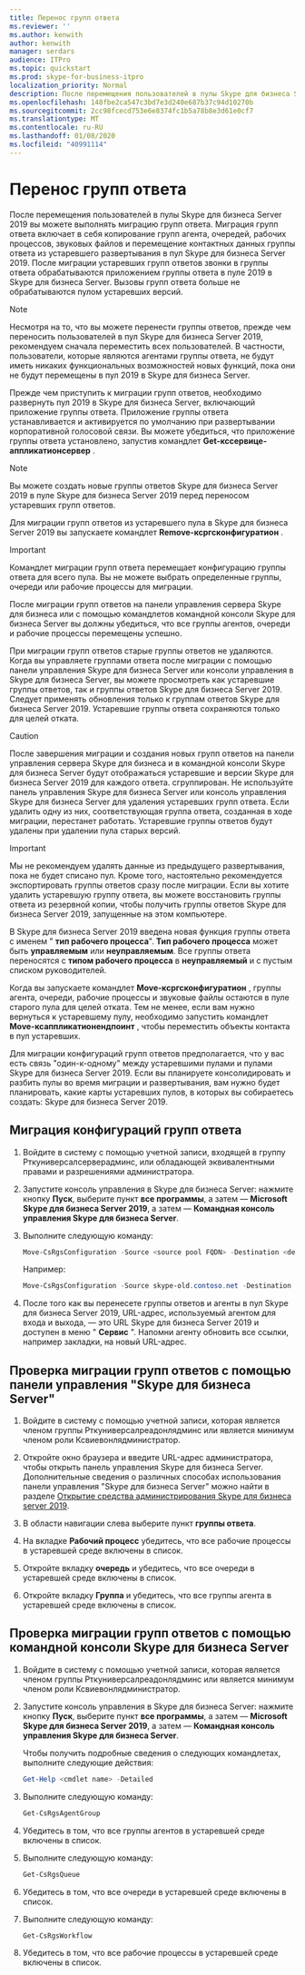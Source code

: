 ```yaml
---
title: Перенос групп ответа
ms.reviewer: ''
ms.author: kenwith
author: kenwith
manager: serdars
audience: ITPro
ms.topic: quickstart
ms.prod: skype-for-business-itpro
localization_priority: Normal
description: После перемещения пользователей в пулы Skype для бизнеса Server 2019 вы можете выполнять миграцию групп ответа. Миграция групп ответа включает в себя копирование групп агента, очередей, рабочих процессов, звуковых файлов и перемещение контактных данных группы ответа из устаревшего развертывания в пул Skype для бизнеса Server 2019. После миграции устаревших групп ответов звонки в группы ответа обрабатываются приложением группы ответа в пуле 2019 в Skype для бизнеса Server. Вызовы групп ответа больше не обрабатываются пулом устаревших версий.
ms.openlocfilehash: 148fbe2ca547c3bd7e3d240e687b37c94d10270b
ms.sourcegitcommit: 2cc98fcecd753e6e8374fc1b5a78b8e3d61e0cf7
ms.translationtype: MT
ms.contentlocale: ru-RU
ms.lasthandoff: 01/08/2020
ms.locfileid: "40991114"
---
```

# <a name="migrate-response-groups"></a>Перенос групп ответа

После перемещения пользователей в пулы Skype для бизнеса Server 2019 вы можете выполнять миграцию групп ответа. Миграция групп ответа включает в себя копирование групп агента, очередей, рабочих процессов, звуковых файлов и перемещение контактных данных группы ответа из устаревшего развертывания в пул Skype для бизнеса Server 2019. После миграции устаревших групп ответов звонки в группы ответа обрабатываются приложением группы ответа в пуле 2019 в Skype для бизнеса Server. Вызовы групп ответа больше не обрабатываются пулом устаревших версий.
  
> [!NOTE]
> Несмотря на то, что вы можете перенести группы ответов, прежде чем переносить пользователей в пул Skype для бизнеса Server 2019, рекомендуем сначала переместить всех пользователей. В частности, пользователи, которые являются агентами группы ответа, не будут иметь никаких функциональных возможностей новых функций, пока они не будут перемещены в пул 2019 в Skype для бизнеса Server. 
  
Прежде чем приступить к миграции групп ответов, необходимо развернуть пул 2019 в Skype для бизнеса Server, включающий приложение группы ответа. Приложение группы ответа устанавливается и активируется по умолчанию при развертывании корпоративной голосовой связи. Вы можете убедиться, что приложение группы ответа установлено, запустив командлет **Get-кссервице-аппликатионсервер** . 
  
> [!NOTE]
> Вы можете создать новые группы ответов Skype для бизнеса Server 2019 в пуле Skype для бизнеса Server 2019 перед переносом устаревших групп ответов. 
  
Для миграции групп ответов из устаревшего пула в Skype для бизнеса Server 2019 вы запускаете командлет **Remove-ксргсконфигуратион** . 
  
> [!IMPORTANT]
> Командлет миграции групп ответа перемещает конфигурацию группы ответа для всего пула. Вы не можете выбрать определенные группы, очереди или рабочие процессы для миграции. 
  
После миграции групп ответов на панели управления сервера Skype для бизнеса или с помощью командлетов командной консоли Skype для бизнеса Server вы должны убедиться, что все группы агентов, очереди и рабочие процессы перемещены успешно. 
  
При миграции групп ответов старые группы ответов не удаляются. Когда вы управляете группами ответа после миграции с помощью панели управления Skype для бизнеса Server или консоли управления в Skype для бизнеса Server, вы можете просмотреть как устаревшие группы ответов, так и группы ответов Skype для бизнеса Server 2019. Следует применять обновления только к группам ответов Skype для бизнеса Server 2019. Устаревшие группы ответа сохраняются только для целей отката. 
  
> [!CAUTION]
> После завершения миграции и создания новых групп ответов на панели управления сервера Skype для бизнеса и в командной консоли Skype для бизнеса Server будут отображаться устаревшие и версии Skype для бизнеса Server 2019 для каждого ответа. сгруппирован. Не используйте панель управления Skype для бизнеса Server или консоль управления Skype для бизнеса Server для удаления устаревших групп ответа. Если удалить одну из них, соответствующая группа ответа, созданная в ходе миграции, перестанет работать. Устаревшие группы ответов будут удалены при удалении пула старых версий. 
  
> [!IMPORTANT]
> Мы не рекомендуем удалять данные из предыдущего развертывания, пока не будет списано пул. Кроме того, настоятельно рекомендуется экспортировать группы ответов сразу после миграции. Если вы хотите удалить устаревшую группу ответа, вы можете восстановить группы ответа из резервной копии, чтобы получить группы ответов Skype для бизнеса Server 2019, запущенные на этом компьютере. 
  
В Skype для бизнеса Server 2019 введена новая функция группы ответа с именем " **тип рабочего процесса**". **Тип рабочего процесса** может быть **управляемым** или **неуправляемым**. Все группы ответа переносятся с **типом рабочего процесса** в **неуправляемый** и с пустым списком руководителей. 
  
Когда вы запускаете командлет **Move-ксргсконфигуратион** , группы агента, очереди, рабочие процессы и звуковые файлы остаются в пуле старого пула для целей отката. Тем не менее, если вам нужно вернуться к устаревшему пулу, необходимо запустить командлет **Move-ксаппликатионендпоинт** , чтобы переместить объекты контакта в пул устаревших. 
  
Для миграции конфигураций групп ответов предполагается, что у вас есть связь "один-к-одному" между устаревшими пулами и пулами Skype для бизнеса Server 2019. Если вы планируете консолидировать и разбить пулы во время миграции и развертывания, вам нужно будет планировать, какие карты устаревших пулов, в которых вы собираетесь создать: Skype для бизнеса Server 2019.
  
## <a name="to-migrate-response-group-configurations"></a>Миграция конфигураций групп ответа

1. Войдите в систему с помощью учетной записи, входящей в группу Рткуниверсалсерверадминс, или обладающей эквивалентными правами и разрешениями администратора.
    
2. Запустите консоль управления в Skype для бизнеса Server: нажмите кнопку **Пуск**, выберите пункт **все программы**, а затем — **Microsoft Skype для бизнеса Server 2019**, а затем — **Командная консоль управления Skype для бизнеса Server**.
    
3. Выполните следующую команду:
    
   ```PowerShell
   Move-CsRgsConfiguration -Source <source pool FQDN> -Destination <destination pool FQDN>
   ```

    Например:
    
   ```PowerShell
   Move-CsRgsConfiguration -Source skype-old.contoso.net -Destination skype-new.contoso.net
   ```

4. После того как вы перенесете группы ответов и агенты в пул Skype для бизнеса Server 2019, URL-адрес, используемый агентом для входа и выхода, — это URL Skype для бизнеса Server 2019 и доступен в меню " **Сервис** ". Напомни агенту обновить все ссылки, например закладки, на новый URL-адрес. 
    
## <a name="to-verify-response-group-migration-by-using-skype-for-business-server-control-panel"></a>Проверка миграции групп ответов с помощью панели управления "Skype для бизнеса Server"

1. Войдите в систему с помощью учетной записи, которая является членом группы Рткуниверсалреадонлядминс или является минимум членом роли Ксвиевонлядминистратор.
    
2. Откройте окно браузера и введите URL-адрес администратора, чтобы открыть панель управления Skype для бизнеса Server. Дополнительные сведения о различных способах использования панели управления "Skype для бизнеса Server" можно найти в разделе [Открытие средства администрирования Skype для бизнеса server 2019](https://technet.microsoft.com/en-us/library/gg195741(v=ocs.15).aspx). 
    <!-- The above link points to un-rebranded 2013 content we will need to discuss rebrand or bring forward -->
3. В области навигации слева выберите пункт **группы ответа**.
    
4. На вкладке **Рабочий процесс** убедитесь, что все рабочие процессы в устаревшей среде включены в список. 
    
5. Откройте вкладку **очередь** и убедитесь, что все очереди в устаревшей среде включены в список. 
    
6. Откройте вкладку **Группа** и убедитесь, что все группы агента в устаревшей среде включены в список. 
    
## <a name="to-verify-response-group-migration-by-using-skype-for-business-server-management-shell"></a>Проверка миграции групп ответов с помощью командной консоли Skype для бизнеса Server

1. Войдите в систему с помощью учетной записи, которая является членом группы Рткуниверсалреадонлядминс или является минимум членом роли Ксвиевонлядминистратор.
    
2. Запустите консоль управления в Skype для бизнеса Server: нажмите кнопку **Пуск**, выберите пункт **все программы**, а затем — **Microsoft Skype для бизнеса Server 2019**, а затем — **Командная консоль управления Skype для бизнеса Server**.
    
    Чтобы получить подробные сведения о следующих командлетах, выполните следующие действия:
    
   ```PowerShell
   Get-Help <cmdlet name> -Detailed
   ```

3. Выполните следующую команду:
    
   ```PowerShell
   Get-CsRgsAgentGroup
   ```

4. Убедитесь в том, что все группы агентов в устаревшей среде включены в список.
    
5. Выполните следующую команду:
    
   ```PowerShell
   Get-CsRgsQueue
   ```

6. Убедитесь в том, что все очереди в устаревшей среде включены в список.
    
7. Выполните следующую команду:
    
   ```PowerShell
   Get-CsRgsWorkflow
   ```

8. Убедитесь в том, что все рабочие процессы в устаревшей среде включены в список.
    


